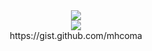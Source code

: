 <div align="center">
  <a href="https://github.com/anuraghazra/github-readme-stats">
    <img align="center" src="https://github-readme-stats.vercel.app/api?username=mhcoma&theme=chartreuse-dark"/>
  </a>
  <br>
  <a href="https://github.com/anuraghazra/github-readme-stats">
    <img align="center" src="https://github-readme-stats.vercel.app/api/top-langs/?username=mhcoma&layout=compact&langs_count=100&hide=css,hlsl,html,scss,shaderlab&theme=chartreuse-dark&card_width=450%"/>
  </a>
  <br>
  https://gist.github.com/mhcoma
</div>
